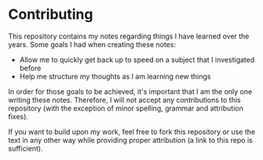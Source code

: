 # Contributing

This repository contains my notes regarding things I have learned over the years. Some goals I had when creating these notes:

- Allow me to quickly get back up to speed on a subject that I investigated before
- Help me structure my thoughts as I am learning new things

In order for those goals to be achieved, it's important that I am the only one writing these notes. Therefore, I will not accept any contributions to this repository (with the exception of minor spelling, grammar and attribution fixes).

If you want to build upon my work, feel free to fork this repository or use the text in any other way while providing proper attribution (a link to this repo is sufficient).
